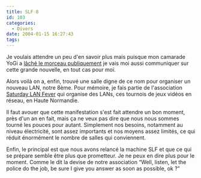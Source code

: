 ```yaml
---
title: SLF 8
id: 103
categories:
  - Divers
date: 2004-01-15 16:27:43
tags:
---
```


Je voulais attendre un peu d'en savoir plus mais puisque mon camarade YoGi a [lâché le morceau publiquement](http://darkmag.net/darkBlog/index.php/2004/01/15/10-UnHeureuxEvenementPourBientot "Un heureux événement pour bientôt ?") je vais moi aussi communiquer sur cette grande nouvelle, en tout cas pour moi.

Alors voilà on a, enfin, trouvé une salle digne de ce nom pour organiser un nouveau LAN, notre 8ème. Pour mémoire, je fais partie de l'association [Saturday LAN Fever](http://www.saturdaylanfever.net/ "Site de l") qui organise des LANs, ces tournois de jeux vidéos en réseau, en Haute Normandie.

Il faut avouer que cette manifestation s'est fait attendre un bon moment, près d'un an en fait, mais ça ne veux pas dire que nous nous sommes tourné les pouces pour autant. Simplement nos besoins, notamment au niveau électricité, sont assez importants et nos moyens assez limités, ce qui réduit énormément le nombre de salles qui conviennent.

Enfin, le principal est que nous avons relancé la machine SLF et que ce qui se prépare semble être plus que prometteur. Je ne peux en dire plus pour le moment. Comme le dit la devise de notre association <q>Well, listen, let the police do the job, be sure I give you answer as soon as possible, ok ?</q>